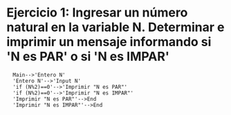 # Ejercicio 1: Ingresar un número natural en la variable N. Determinar e imprimir un mensaje informando si 'N es PAR' o si 'N es IMPAR'

```mermaid
  Main-->'Entero N'
  'Entero N'-->'Input N'
  'if (N%2)==0'-->'Imprimir "N es PAR"'
  'if (N%2)==0'-->'Imprimir "N es IMPAR"'
  'Imprimir "N es PAR"'-->End
  'Imprimir "N es IMPAR"'-->End
```
